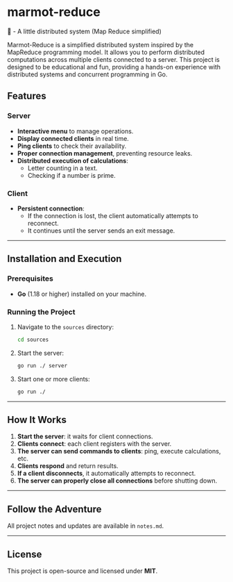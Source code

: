 # marmot-reduce

🦫 - A little distributed system (Map Reduce simplified)

Marmot-Reduce is a simplified distributed system inspired by the MapReduce programming model. It allows you to perform distributed computations across multiple clients connected to a server. This project is designed to be educational and fun, providing a hands-on experience with distributed systems and concurrent programming in Go.


##  Features

### Server

- **Interactive menu** to manage operations.
- **Display connected clients** in real time.
- **Ping clients** to check their availability.
- **Proper connection management**, preventing resource leaks.
- **Distributed execution of calculations**:
  - Letter counting in a text.
  - Checking if a number is prime.

###  Client

- **Persistent connection**:
  - If the connection is lost, the client automatically attempts to reconnect.
  - It continues until the server sends an exit message.

---
## Installation and Execution

### Prerequisites

- **Go** (1.18 or higher) installed on your machine.

### Running the Project

1. Navigate to the `sources` directory:
   
   ```sh
   cd sources
   ```

2. Start the server:
   
   ```sh
   go run ./ server
   ```

3. Start one or more clients:
   
   ```sh
   go run ./
   ```

---

## How It Works

1. **Start the server**: it waits for client connections.
2. **Clients connect**: each client registers with the server.
3. **The server can send commands to clients**: ping, execute calculations, etc.
4. **Clients respond** and return results.
5. **If a client disconnects**, it automatically attempts to reconnect.
6. **The server can properly close all connections** before shutting down.

---

## Follow the Adventure

All project notes and updates are available in `notes.md`.


---
## License

This project is open-source and licensed under **MIT**.
